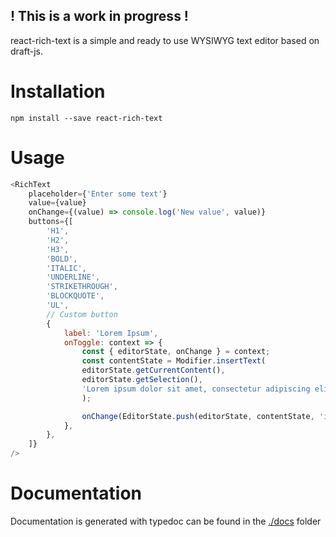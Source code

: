 ## ! This is a work in progress !

react-rich-text is a simple and ready to use WYSIWYG text editor based on draft-js.

# Installation

```shell
npm install --save react-rich-text
```


# Usage

```javascript
<RichText
	placeholder={'Enter some text'}
	value={value}
	onChange={(value) => console.log('New value', value)}
	buttons={[
		'H1',
		'H2',
		'H3',
		'BOLD',
		'ITALIC',
		'UNDERLINE',
		'STRIKETHROUGH',
		'BLOCKQUOTE',
		'UL',
		// Custom button
		{
			label: 'Lorem Ipsum',
			onToggle: context => {
				const { editorState, onChange } = context;
				const contentState = Modifier.insertText(
				editorState.getCurrentContent(),
				editorState.getSelection(),
				'Lorem ipsum dolor sit amet, consectetur adipiscing elit. Ut congue ligula eget arcu egestas bibendum.\n',
				);

				onChange(EditorState.push(editorState, contentState, 'insert-characters'));
			},
		},
	]}
/>
```

# Documentation

Documentation is generated with typedoc can be found in the [./docs](/docs) folder